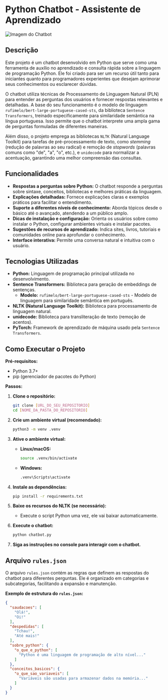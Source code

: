 # Python Chatbot - Assistente de Aprendizado

![Imagem do Chatbot](https://github.com/Jeffinp/jefersonreis.github.io/blob/main/src/image/Chatbot.webp)

## Descrição

Este projeto é um chatbot desenvolvido em Python que serve como uma ferramenta de auxílio no aprendizado e consulta rápida sobre a linguagem de programação Python. Ele foi criado para ser um recurso útil tanto para iniciantes quanto para programadores experientes que desejam aprimorar seus conhecimentos ou esclarecer dúvidas.

O chatbot utiliza técnicas de Processamento de Linguagem Natural (PLN) para entender as perguntas dos usuários e fornecer respostas relevantes e detalhadas. A base do seu funcionamento é o modelo de linguagem `rufimelo/bert-large-portuguese-cased-sts`, da biblioteca `Sentence Transformers`, treinado especificamente para similaridade semântica na língua portuguesa. Isso permite que o chatbot interprete uma ampla gama de perguntas formuladas de diferentes maneiras.

Além disso, o projeto emprega as bibliotecas `NLTK` (Natural Language Toolkit) para tarefas de pré-processamento de texto, como *stemming* (redução de palavras ao seu radical) e remoção de *stopwords* (palavras comuns como "de", "a", "o", etc.), e `unidecode` para normalizar a acentuação, garantindo uma melhor compreensão das consultas.

## Funcionalidades

*   **Respostas a perguntas sobre Python:** O chatbot responde a perguntas sobre sintaxe, conceitos, bibliotecas e melhores práticas da linguagem.
*   **Explicações detalhadas:** Fornece explicações claras e exemplos práticos para facilitar o entendimento.
*   **Suporte a diferentes níveis de conhecimento:** Aborda tópicos desde o básico até o avançado, atendendo a um público amplo.
*   **Dicas de instalação e configuração:** Orienta os usuários sobre como instalar o Python, configurar ambientes virtuais e instalar pacotes.
*   **Sugestões de recursos de aprendizado:** Indica sites, livros, tutoriais e comunidades online para aprofundar o conhecimento.
*   **Interface interativa:** Permite uma conversa natural e intuitiva com o usuário.

## Tecnologias Utilizadas

*   **Python:** Linguagem de programação principal utilizada no desenvolvimento.
*   **Sentence Transformers:** Biblioteca para geração de embeddings de sentenças.
    *   **Modelo:** `rufimelo/bert-large-portuguese-cased-sts` - Modelo de linguagem para similaridade semântica em português.
*   **NLTK (Natural Language Toolkit):** Biblioteca para processamento de linguagem natural.
*   **unidecode:** Biblioteca para transliteração de texto (remoção de acentos).
*   **PyTorch:** Framework de aprendizado de máquina usado pela `Sentence Transformers`.

## Como Executar o Projeto

**Pré-requisitos:**

*   Python 3.7+
*   pip (gerenciador de pacotes do Python)

**Passos:**

1.  **Clone o repositório:**

    ```bash
    git clone [URL_DO_SEU_REPOSITORIO]
    cd [NOME_DA_PASTA_DO_REPOSITORIO]
    ```

2.  **Crie um ambiente virtual (recomendado):**

    ```bash
    python3 -m venv .venv
    ```

3.  **Ative o ambiente virtual:**

    *   **Linux/macOS:**
        ```bash
        source .venv/bin/activate
        ```
    *   **Windows:**
        ```bash
        .venv\Scripts\activate
        ```

4.  **Instale as dependências:**

    ```bash
    pip install -r requirements.txt
    ```

5.  **Baixe os recursos do NLTK (se necessário):**
    *   Execute o script Python uma vez, ele vai baixar automaticamente.

6.  **Execute o chatbot:**

    ```bash
    python chatbot.py
    ```

7.  **Siga as instruções no console para interagir com o chatbot.**

## Arquivo `rules.json`

O arquivo `rules.json` contém as regras que definem as respostas do chatbot para diferentes perguntas. Ele é organizado em categorias e subcategorias, facilitando a expansão e manutenção.

**Exemplo de estrutura do `rules.json`:**

```json
{
  "saudacoes": [
    "Olá!",
    "Oi!"
  ],
  "despedidas": [
    "Tchau!",
    "Até mais!"
  ],
  "sobre_python": {
    "o_que_e_python": [
      "Python é uma linguagem de programação de alto nível..."
    ]
  },
  "conceitos_basicos": {
    "o_que_sao_variaveis": [
      "Variáveis são usadas para armazenar dados na memória..."
    ]
  }
}
